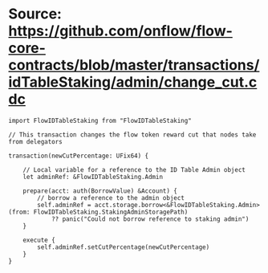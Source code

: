 # Source: https://github.com/onflow/flow-core-contracts/blob/master/transactions/idTableStaking/admin/change_cut.cdc

```
import FlowIDTableStaking from "FlowIDTableStaking"

// This transaction changes the flow token reward cut that nodes take from delegators

transaction(newCutPercentage: UFix64) {

    // Local variable for a reference to the ID Table Admin object
    let adminRef: &FlowIDTableStaking.Admin

    prepare(acct: auth(BorrowValue) &Account) {
        // borrow a reference to the admin object
        self.adminRef = acct.storage.borrow<&FlowIDTableStaking.Admin>(from: FlowIDTableStaking.StakingAdminStoragePath)
            ?? panic("Could not borrow reference to staking admin")
    }

    execute {
        self.adminRef.setCutPercentage(newCutPercentage)
    }
}
```